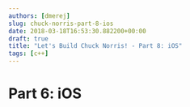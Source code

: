 ```yaml
---
authors: [dmerej]
slug: chuck-norris-part-8-ios
date: 2018-03-18T16:53:30.882200+00:00
draft: true
title: "Let's Build Chuck Norris! - Part 8: iOS"
tags: [c++]
---
```


# Part 6: iOS

